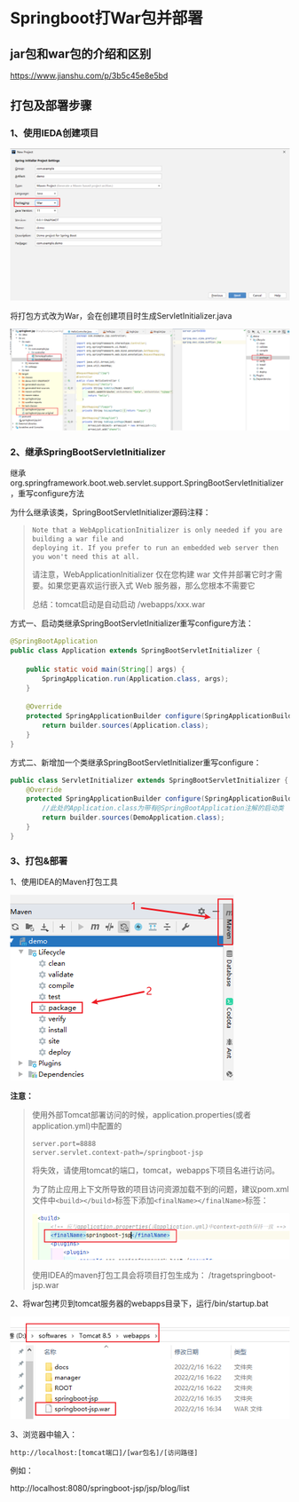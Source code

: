 # Springboot打War包并部署

## jar包和war包的介绍和区别

https://www.jianshu.com/p/3b5c45e8e5bd

## 打包及部署步骤

### 1、使用IEDA创建项目

![image-20220216164059533](typora-assets/image-20220216164059533.png)

将打包方式改为War，会在创建项目时生成ServletInitializer.java

![image-20220216164239374](typora-assets/image-20220216164239374.png)

### 2、继承SpringBootServletInitializer

继承org.springframework.boot.web.servlet.support.SpringBootServletInitializer，重写configure方法

为什么继承该类，SpringBootServletInitializer源码注释：

> ```
> Note that a WebApplicationInitializer is only needed if you are building a war file and
> deploying it. If you prefer to run an embedded web server then you won't need this at all.
> ```
>
> 请注意，WebApplicationInitializer 仅在您构建 war 文件并部署它时才需要。如果您更喜欢运行嵌入式 Web 服务器，那么您根本不需要它
>
> 总结：tomcat启动是自动启动 /webapps/xxx.war

方式一、启动类继承SpringBootServletInitializer重写configure方法：

```java
@SpringBootApplication
public class Application extends SpringBootServletInitializer {

    public static void main(String[] args) {
        SpringApplication.run(Application.class, args);
    }

    @Override
    protected SpringApplicationBuilder configure(SpringApplicationBuilder builder) {
        return builder.sources(Application.class);
    }
}
```

方式二、新增加一个类继承SpringBootServletInitializer重写configure：

```java
public class ServletInitializer extends SpringBootServletInitializer {
    @Override
    protected SpringApplicationBuilder configure(SpringApplicationBuilder builder) {
        //此处的Application.class为带有@SpringBootApplication注解的启动类
        return builder.sources(DemoApplication.class);
    }
}
```

### 3、打包&部署

1、使用IDEA的Maven打包工具

![image-20220216170147575](typora-assets/image-20220216170147575.png)

**注意：**

> 使用外部Tomcat部署访问的时候，application.properties(或者application.yml)中配置的
>
> ```shell
> server.port=8888
> server.servlet.context-path=/springboot-jsp
> ```
>
> 将失效，请使用tomcat的端口，tomcat，webapps下项目名进行访问。
>
> 为了防止应用上下文所导致的项目访问资源加载不到的问题，建议pom.xml文件中`<build></build>`标签下添加`<finalName></finalName>`标签：
>
> ![image-20220216165211566](typora-assets/image-20220216165211566.png)
>
> 使用IDEA的maven打包工具会将项目打包生成为： /tragetspringboot-jsp.war

2、将war包拷贝到tomcat服务器的webapps目录下，运行/bin/startup.bat

![image-20220216170246752](typora-assets/image-20220216170246752.png)

3、浏览器中输入：

`http://localhost:[tomcat端口]/[war包名]/[访问路径]`

例如：

http://localhost:8080/springboot-jsp/jsp/blog/list